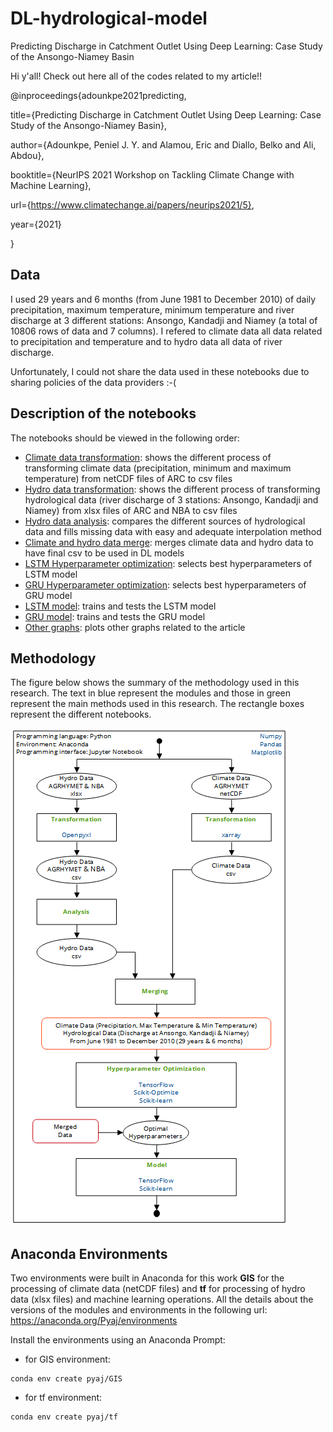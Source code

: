 # DL-hydrological-model
Predicting Discharge in Catchment Outlet Using Deep Learning: Case Study of the Ansongo-Niamey Basin

Hi y'all! Check out here all of the codes related to my article!!


@inproceedings{adounkpe2021predicting,

  title={Predicting Discharge in Catchment Outlet Using Deep Learning: Case Study of the Ansongo-Niamey Basin},
  
  author={Adounkpe, Peniel J. Y. and Alamou, Eric and Diallo, Belko and Ali, Abdou},
  
  booktitle={NeurIPS 2021 Workshop on Tackling Climate Change with Machine Learning},
  
  url={https://www.climatechange.ai/papers/neurips2021/5},
  
  year={2021}
  
}

## Data

I used 29 years and 6 months (from June 1981 to December 2010) of daily precipitation, maximum temperature, minimum temperature and river discharge at 3 different stations: Ansongo, Kandadji and Niamey (a total of 10806 rows of data and 7 columns). I refered to climate data all data related to precipitation and temperature and to hydro data all data of river discharge.

Unfortunately, I could not share the data used in these notebooks due to sharing policies of the data providers :-(

## Description of the notebooks

The notebooks should be viewed in the following order:

- [Climate data transformation](./1_climate_data_netcdf_to_csv.ipynb): shows the different process of transforming climate data (precipitation, minimum and maximum temperature) from netCDF files of ARC to csv files
- [Hydro data transformation](./2_hydro_data_xlsx_to_csv.ipynb): shows the different process of transforming hydrological data (river discharge of 3 stations: Ansongo, Kandadji and Niamey) from xlsx files of ARC and NBA to csv files
- [Hydro data analysis](./3_hydro_data_analysis.ipynb): compares the different sources of hydrological data and fills missing data with easy and adequate interpolation method
- [Climate and hydro data merge](./4_merge_climate_and_hydro_data.ipynb): merges climate data and hydro data to have final csv to be used in DL models
- [LSTM Hyperparameter optimization](./5_hyper_parameters_lstm.ipynb): selects best hyperparameters of LSTM model
- [GRU Hyperparameter optimization](./6_hyper_parameters_gru.ipynb): selects best hyperparameters of GRU model
- [LSTM model](./7_lstm_model.ipynb): trains and tests the LSTM model
- [GRU model](./8_lstm_model.ipynb): trains and tests the GRU model
- [Other graphs](./9_additional_graphs.ipynb): plots other graphs related to the article

## Methodology

The figure below shows the summary of the methodology used in this research. The text in blue represent the modules and those in green represent the main methods used in this research. The rectangle boxes represent the different notebooks.

![Methods](./images/method.png)

## Anaconda Environments

Two environments were built in Anaconda for this work **GIS** for the processing of climate data (netCDF files) and **tf** for processing of hydro data (xlsx files) and machine learning operations. All the details about the versions of the modules and environments in the following url: https://anaconda.org/Pyaj/environments

Install the environments using an Anaconda Prompt:

- for GIS environment:
```
conda env create pyaj/GIS
```
- for tf environment:
```
conda env create pyaj/tf
```
